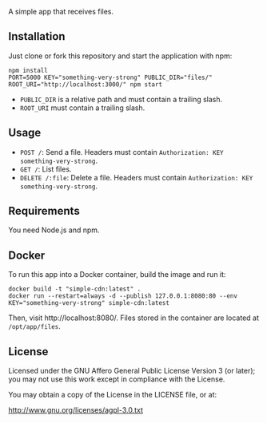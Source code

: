 A simple app that receives files.

## Installation

Just clone or fork this repository and start the application with npm:

```
npm install
PORT=5000 KEY="something-very-strong" PUBLIC_DIR="files/" ROOT_URI="http://localhost:3000/" npm start
```

* `PUBLIC_DIR` is a relative path and must contain a trailing slash.
* `ROOT_URI` must contain a trailing slash.

## Usage

* `POST /`: Send a file. Headers must contain `Authorization: KEY something-very-strong`.
* `GET /`: List files.
* `DELETE /:file`: Delete a file. Headers must contain `Authorization: KEY something-very-strong`.

## Requirements

You need Node.js and npm.

## Docker

To run this app into a Docker container, build the image and run it:

```
docker build -t "simple-cdn:latest" .
docker run --restart=always -d --publish 127.0.0.1:8080:80 --env KEY="something-very-strong" simple-cdn:latest
```

Then, visit http://localhost:8080/. Files stored in the container are located at `/opt/app/files`.

## License

Licensed under the GNU Affero General Public License Version 3 (or later); you may not use this work except in compliance with the License.

You may obtain a copy of the License in the LICENSE file, or at:

http://www.gnu.org/licenses/agpl-3.0.txt

